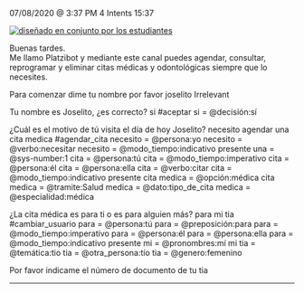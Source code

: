 


07/08/2020 @
3:37
PM
4
Intents
15:37
 
<a href="https://imgur.com/fMUI13D"><img src="https://i.imgur.com/fMUI13Dt.jpg" title="diseñado en conjunto por los estudiantes" /></a>
 
<div class="msgj">Buenas tardes.</div>
 
<div class="msgj">Me llamo Platzibot y mediante este canal puedes agendar, consultar, reprogramar y eliminar citas médicas y odontológicas siempre que lo necesites.</div>
 
Para comenzar dime tu nombre por favor
joselito
Irrelevant
 
Tu nombre es Joselito, ¿es correcto?
si
#aceptar
si = @decisión:sí
 
¿Cuál es el motivo de tú visita el día de hoy Joselito?
necesito agendar una cita medica
#agendar_cita
necesito = @persona:yo
necesito = @verbo:necesitar
necesito = @modo_tiempo:indicativo presente
una = @sys-number:1
cita = @persona:tú
cita = @modo_tiempo:imperativo
cita = @persona:él
cita = @persona:ella
cita = @verbo:citar
cita = @modo_tiempo:indicativo presente
cita medica = @opción:médica
cita medica = @tramite:Salud
medica = @dato:tipo_de_cita
medica = @especialidad:médica
 
¿La cita médica es para ti o es para alguien más?
para mi tia
#cambiar_usuario
para = @persona:tú
para = @preposición:para
para = @modo_tiempo:imperativo
para = @persona:él
para = @persona:ella
para = @modo_tiempo:indicativo presente
mi = @pronombres:mí
mi tia = @temática:tio
tia = @otra_persona:tío
tia = @genero:femenino
 
Por favor indicame el número de documento de tu tia


---

